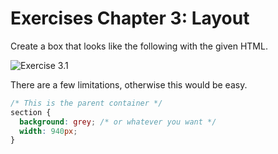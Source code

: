 # Exercises Chapter 3: Layout

Create a box that looks like the following with the given HTML.

![Exercise 3.1](https://raw.githubusercontent.com/mjrio/mjr-css/master/assets/exercises3-1.png)

There are a few limitations, otherwise this would be easy.

```css
/* This is the parent container */
section {
  background: grey; /* or whatever you want */
  width: 940px;
}
```
